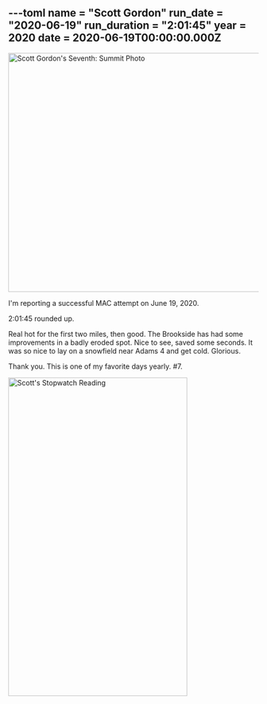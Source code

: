 ---toml
name = "Scott Gordon"
run_date = "2020-06-19"
run_duration = "2:01:45"
year = 2020
date = 2020-06-19T00:00:00.000Z
---
<img src="/assets/images/uploads/2020-06-19scott-gordon.jpg" alt="Scott Gordon's Seventh: Summit Photo" width="640" height="480">

I'm reporting a successful MAC attempt on June 19, 2020.

2:01:45 rounded up.


Real hot for the first two miles, then good. The Brookside has had some improvements in a badly eroded spot. Nice to see, saved some seconds. It was so nice to lay on a snowfield near Adams 4 and get cold. Glorious.

Thank you. This is one of my favorite days yearly. #7.

<img src="/assets/images/uploads/2020-06-19scott-gordon.png" alt="Scott's Stopwatch Reading" width="360" height="640">

